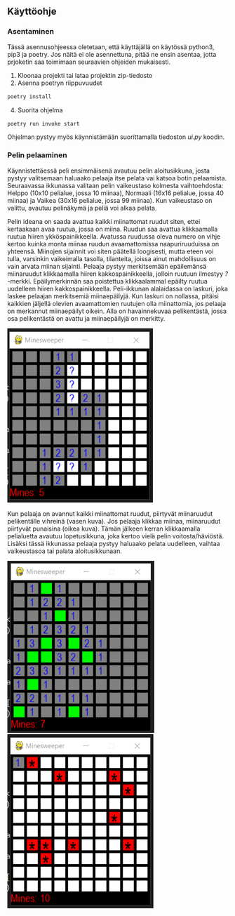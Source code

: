 ## Käyttöohje

### Asentaminen

Tässä asennusohjeessa oletetaan, että käyttäjällä on käytössä python3, pip3 ja poetry. Jos näitä ei ole asennettuna, pitää ne ensin asentaa, jotta prjoketin saa toimimaan seuraavien ohjeiden mukaisesti.

1. Kloonaa projekti tai lataa projektin zip-tiedosto
2. Asenna poetryn riippuvuudet   
```bash
poetry install
```
4. Suorita ohjelma
```bash
poetry run invoke start
```
Ohjelman pystyy myös käynnistämään suorittamalla tiedoston *ui.py* koodin.

### Pelin pelaaminen

Käynnistettäessä peli ensimmäisenä avautuu pelin aloitusikkuna, josta pystyy valitsemaan haluaako pelaaja itse pelata vai katsoa botin pelaamista. Seuraavassa ikkunassa valitaan pelin vaikeustaso kolmesta vaihtoehdosta: Helppo (10x10 pelialue, jossa 10 miinaa), Normaali (16x16 pelialue, jossa 40 miinaa) ja Vaikea (30x16 pelialue, jossa 99 miinaa). Kun vaikeustaso on valittu, avautuu pelinäkymä ja peliä voi alkaa pelata. 

Pelin ideana on saada avattua kaikki miinattomat ruudut siten, ettei kertaakaan avaa ruutua, jossa on miina. Ruudun saa avattua klikkaamalla ruutua hiiren ykköspainikkeella. Avatussa ruudussa oleva numero on vihje kertoo kuinka monta miinaa ruudun avaamattomissa naapuriruuduissa on yhteensä. Miinojen sijainnit voi siten päätellä loogisesti, mutta eteen voi tulla, varsinkin vaikeimalla tasolla, tilanteita, joissa ainut mahdollisuus on vain arvata miinan sijainti. Pelaaja pystyy merkitsemään epäilemänsä miinaruudut klikkaamalla hiiren kakkospainikkeella, jolloin ruutuun ilmestyy *?* -merkki. Epäilymerkinnän saa poistettua klikkaalammal epäilty ruutua uudelleen hiiren kakkospainikkeella. Peli-ikkunan alalaidassa on laskuri, joka laskee pelaajan merkitsemiä miinaepäilyjä. Kun laskuri on nollassa, pitäisi kaikkien jäljellä olevien avaamattomien ruutujen olla miinattomia, jos pelaaja on merkannut miinaepäilyt oikein. Alla on havainnekuvaa pelikentästä, jossa osa pelikentästä on avattu ja miinaepäilyjä on merkitty.

![alt text](https://github.com/Na-na13/Minesweeper/blob/master/kuvat/peli_helppo.png)

Kun pelaaja on avannut kaikki miinattomat ruudut, piirtyvät miinaruudut pelikentälle vihreinä (vasen kuva). Jos pelaaja klikkaa miinaa, miinaruudut piirtyvät punaisina (oikea kuva). Tämän jälkeen kerran klikkaamalla pelialuetta avautuu lopetusikkuna, joka kertoo vielä pelin voitosta/häviöstä. Lisäksi tässä ikkunassa pelaaja pystyy haluaako pelata uudelleen, vaihtaa vaikeustasoa tai palata aloitusikkunaan.

![alt text](https://github.com/Na-na13/Minesweeper/blob/master/kuvat/voitto.png) ![alt text](https://github.com/Na-na13/Minesweeper/blob/master/kuvat/havio.png)
